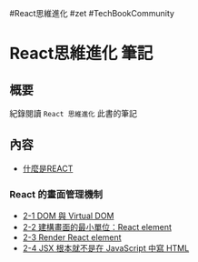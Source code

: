#React思維進化 #zet #TechBookCommunity

# React思維進化 筆記
## 概要
紀錄閱讀 `React 思維進化` 此書的筆記

## 內容
- [什麼是REACT](./1什麼是%20REACT.md)

### React 的畫面管理機制
- [2-1 DOM 與 Virtual DOM](./2-1DOM%20與%20Virtual%20DOM.md)
- [2-2 建構畫面的最小單位：React element](./2-2React%20Element.md)
- [2-3 Render React element](./2-3Render%20React%20Element.md)
- [2-4 JSX 根本就不是在 JavaScript 中寫 HTML](./2-4JSX%20根本就不是在%20JavaScript%20中寫%20HTML.md)